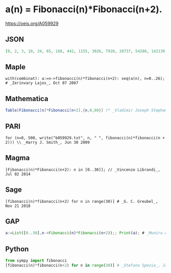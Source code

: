 # a\(n\) \= Fibonacci\(n\)\*Fibonacci\(n\+2\)\.
https://oeis.org/A059929
## JSON
```JSON
[0, 2, 3, 10, 24, 65, 168, 442, 1155, 3026, 7920, 20737, 54288, 142130, 372099, 974170, 2550408, 6677057, 17480760, 45765226, 119814915, 313679522, 821223648, 2149991425, 5628750624, 14736260450, 38580030723, 101003831722, 264431464440, 692290561601]
```
## Maple
```Maple
with(combinat): a:=n->fibonacci(n)*fibonacci(n+2): seq(a(n), n=0..26); # _Zerinvary Lajos_, Oct 07 2007
```
## Mathematica
```Mathematica
Table[Fibonacci[n]*Fibonacci[n+2],{n,0,60}] (* _Vladimir Joseph Stephan Orlovsky_, Nov 17 2009 *)
```
## PARI
```PARI
for (n=0, 500, write("b059929.txt", n, " ", fibonacci(n)*fibonacci(n + 2))) \\ _Harry J. Smith_, Jun 30 2009
```
## Magma
```Magma
[Fibonacci(n)*Fibonacci(n+2): n in [0..30]]; // _Vincenzo Librandi_, Jul 02 2014
```
## Sage
```Sage
[fibonacci(n)*fibonacci(n+2) for n in range(30)] # _G. C. Greubel_, Nov 21 2018
```
## GAP
```GAP
a:=List([0..30],n->Fibonacci(n)*Fibonacci(n+2));; Print(a); # _Muniru A Asiru_, Jan 05 2019
```
## Python
```Python
from sympy import fibonacci
[fibonacci(n)*fibonacci(n+2) for n in range(30)] # _Stefano Spezia_, Jan 05 2019
```

